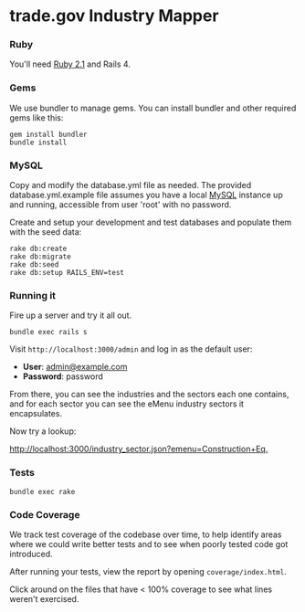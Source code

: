 trade.gov Industry Mapper
==============

### Ruby

You'll need [Ruby 2.1](http://www.ruby-lang.org/en/downloads/) and Rails 4.

### Gems

We use bundler to manage gems. You can install bundler and other required gems like this:

    gem install bundler
    bundle install

### MySQL

Copy and modify the database.yml file as needed. The provided database.yml.example file assumes you have
a local [MySQL](http://www.mysql.com/) instance up and running, accessible from user 'root' with no password.

Create and setup your development and test databases and populate them with the seed data:

    rake db:create
    rake db:migrate
    rake db:seed
    rake db:setup RAILS_ENV=test

### Running it

Fire up a server and try it all out.

    bundle exec rails s

Visit `http://localhost:3000/admin` and log in as the default user:

* __User__: admin@example.com
* __Password__: password

From there, you can see the industries and the sectors each one contains, and for each sector you can see the eMenu industry sectors it encapsulates.

Now try a lookup:

<http://localhost:3000/industry_sector.json?emenu=Construction+Eq.>

### Tests

    bundle exec rake

### Code Coverage

We track test coverage of the codebase over time, to help identify areas where we could write better tests and to see when poorly tested code got introduced.

After running your tests, view the report by opening `coverage/index.html`.

Click around on the files that have < 100% coverage to see what lines weren't exercised.
